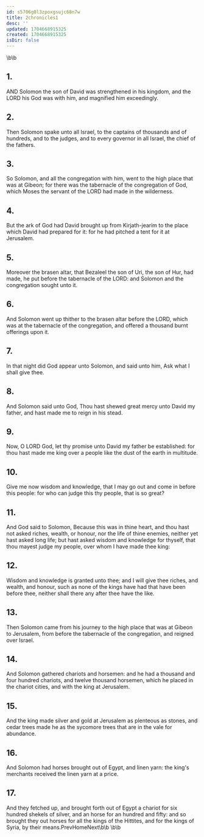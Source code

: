 ```yaml
---
id: s5706g0l3zpoxgsujc68n7w
title: 2chronicles1
desc: ''
updated: 1704668915325
created: 1704668915325
isDir: false
---
```

\b\b
## 1.
AND Solomon the son of David was strengthened in his kingdom, and the LORD his God was with him, and magnified him exceedingly.
## 2.
Then Solomon spake unto all Israel, to the captains of thousands and of hundreds, and to the judges, and to every governor in all Israel, the chief of the fathers.
## 3.
So Solomon, and all the congregation with him, went to the high place that was at Gibeon; for there was the tabernacle of the congregation of God, which Moses the servant of the LORD had made in the wilderness.
## 4.
But the ark of God had David brought up from Kirjath-jearim to the place which David had prepared for it: for he had pitched a tent for it at Jerusalem.
## 5.
Moreover the brasen altar, that Bezaleel the son of Uri, the son of Hur, had made, he put before the tabernacle of the LORD: and Solomon and the congregation sought unto it.
## 6.
And Solomon went up thither to the brasen altar before the LORD, which was at the tabernacle of the congregation, and offered a thousand burnt offerings upon it.
## 7.
In that night did God appear unto Solomon, and said unto him, Ask what I shall give thee.
## 8.
And Solomon said unto God, Thou hast shewed great mercy unto David my father, and hast made me to reign in his stead.
## 9.
Now, O LORD God, let thy promise unto David my father be established: for thou hast made me king over a people like the dust of the earth in multitude.
## 10.
Give me now wisdom and knowledge, that I may go out and come in before this people: for who can judge this thy people, that is so great?
## 11.
And God said to Solomon, Because this was in thine heart, and thou hast not asked riches, wealth, or honour, nor the life of thine enemies, neither yet hast asked long life; but hast asked wisdom and knowledge for thyself, that thou mayest judge my people, over whom I have made thee king:
## 12.
Wisdom and knowledge is granted unto thee; and I will give thee riches, and wealth, and honour, such as none of the kings have had that have been before thee, neither shall there any after thee have the like.
## 13.
Then Solomon came from his journey to the high place that was at Gibeon to Jerusalem, from before the tabernacle of the congregation, and reigned over Israel.
## 14.
And Solomon gathered chariots and horsemen: and he had a thousand and four hundred chariots, and twelve thousand horsemen, which he placed in the chariot cities, and with the king at Jerusalem.
## 15.
And the king made silver and gold at Jerusalem as plenteous as stones, and cedar trees made he as the sycomore trees that are in the vale for abundance.
## 16.
And Solomon had horses brought out of Egypt, and linen yarn: the king's merchants received the linen yarn at a price.
## 17.
And they fetched up, and brought forth out of Egypt a chariot for six hundred shekels of silver, and an horse for an hundred and fifty: and so brought they out horses for all the kings of the Hittites, and for the kings of Syria, by their means.PrevHomeNext\b\b&nbsp;\b\b
